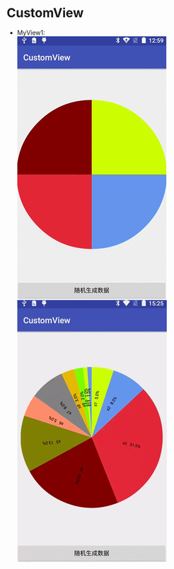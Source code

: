 # CustomView
* MyView1: </br>
![view1](https://github.com/weiyashuai123/CustomView/blob/master/gifImage/View1.gif "MyView1")  
![view1](https://github.com/weiyashuai123/CustomView/blob/master/gifImage/demo.gif "MyView1")
